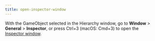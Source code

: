 ```yaml
---
title: open-inspector-window
---
```


With the GameObject selected in the Hierarchy window, go to **Window** &gt; **General** &gt; **Inspector**, or press Ctrl+3 (macOS: Cmd+3) to open the [Inspector window](https://docs.unity3d.com/Documentation/Manual/UsingTheInspector.html).